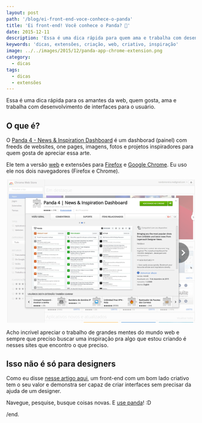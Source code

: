 ```yaml
---
layout: post
path: '/blog/ei-front-end-voce-conhece-o-panda'
title: 'Ei front-end! Você conhece o Panda? 🐼'
date: 2015-12-11
description: 'Essa é uma dica rápida para quem ama e trabalha com desenvolvimento de interfaces para o usuário'
keywords: 'dicas, extensões, criação, web, criativo, inspiração'
image: ../../images/2015/12/panda-app-chrome-extension.png
category:
  - dicas
tags:
  - dicas
  - extensões
---
```


Essa é uma dica rápida para os amantes da web, quem gosta, ama e trabalha com desenvolvimento de interfaces para o usuário.

## O que é?

O [Panda 4 - News & Inspiration Dashboard](http://usepanda.com/) é um dashborad (painel) com freeds de websites, one pages, imagens, fotos e projetos inspiradores para quem gosta de apreciar essa arte.

Ele tem a versão [web](http://usepanda.com/app/) e extensões para [Firefox](https://addons.mozilla.org/en-US/firefox/addon/panda-daily-news/) e [Google Chrome](https://chrome.google.com/webstore/detail/panda-4-news-inspiration/haafibkemckmbknhfkiiniobjpgkebko). Eu uso ele nos dois navegadores (Firefox e Chrome).

![Panda App Chrome extension](../../images/2015/12/panda-app-chrome-extension.png)

Acho incrivel apreciar o trabalho de grandes mentes do mundo web e sempre que preciso buscar uma inspiração pra algo que estou criando é nesses sites que encontro o que preciso.

## Isso não é só para designers

Como eu disse [nesse artigo aqui](/nao-seja-apenas-um-recortador-de-psd), um front-end com um bom lado criativo tem o seu valor e demonstra ser capaz de criar interfaces sem precisar da ajuda de um designer.

Navegue, pesquise, busque coisas novas. E [use panda](http://usepanda.com/)! :D

/end.
